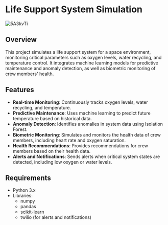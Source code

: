 # Life Support System Simulation
![5A3kvTi](https://github.com/user-attachments/assets/7689f45b-177f-42c3-85cb-07d9a40ae67e)



## Overview
This project simulates a life support system for a space environment, monitoring critical parameters such as oxygen levels, water recycling, and temperature control. It integrates machine learning models for predictive maintenance and anomaly detection, as well as biometric monitoring of crew members' health.

## Features
- **Real-time Monitoring**: Continuously tracks oxygen levels, water recycling, and temperature.
- **Predictive Maintenance**: Uses machine learning to predict future temperature based on historical data.
- **Anomaly Detection**: Identifies anomalies in system data using Isolation Forest.
- **Biometric Monitoring**: Simulates and monitors the health data of crew members, including heart rate and oxygen saturation.
- **Health Recommendations**: Provides recommendations for crew members based on their health data.
- **Alerts and Notifications**: Sends alerts when critical system states are detected, including low oxygen or water levels.

## Requirements
- Python 3.x
- Libraries:
  - numpy
  - pandas
  - scikit-learn
  - twilio (for alerts and notifications)



